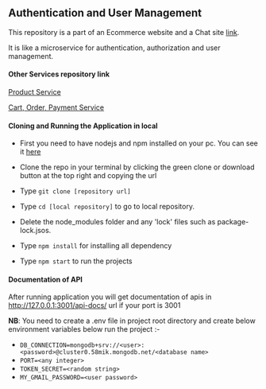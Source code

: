 ## Authentication and User Management

This repository is a part of an Ecommerce website and a Chat site [link](https://github.com/sujon13/Messenger).

It is like a microservice for authentication, authorization and user management.

#### Other Services repository link

[Product Service](https://github.com/sujon13/product-microservice)

[Cart, Order, Payment Service](https://github.com/sujon13/cart-order-payment-microservice)

#### Cloning and Running the Application in local

-   First you need to have nodejs and npm installed on your pc.
    You can see it [here](https://docs.npmjs.com/downloading-and-installing-node-js-and-npm)

-   Clone the repo in your terminal by clicking the green clone or download button at the top right and copying the url
-   Type `git clone [repository url]`
-   Type `cd [local repository]` to go to local repository.
-   Delete the node_modules folder and any 'lock' files such as package-lock.jsos.
-   Type `npm install` for installing all dependency
-   Type `npm start` to run the projects


#### Documentation of API

After running application you will get documentation of apis in http://127.0.0.1:3001/api-docs/ url if your port is 3001

**NB**: You need to create a .env file in project root directory and create below environment variables below run the project :-

 - `DB_CONNECTION=mongodb+srv://<user>:<password>@cluster0.58mik.mongodb.net/<database name>`
 - `PORT=<any integer>`
 - `TOKEN_SECRET=<random string>`
 - `MY_GMAIL_PASSWORD=<user password>`